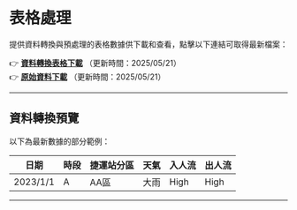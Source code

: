 # 表格處理

提供資料轉換與預處理的表格數據供下載和查看，點擊以下連結可取得最新檔案：

👉 **[資料轉換表格下載](./CSV/Preprocessing.csv)** （更新時間：2025/05/21）   
👉 **[原始資料下載](./CSV/2023_TRTS.csv)** （更新時間：2025/05/21）

---

## 資料轉換預覽

以下為最新數據的部分範例：

| 日期       | 時段 | 捷運站分區 | 天氣  | 入人流 | 出人流 |
|------------|------|------------|-------|--------|--------|
| 2023/1/1   | A    | AA區       | 大雨  | High   | High   |

---